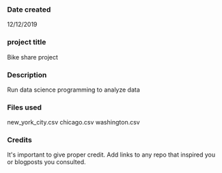 ### Date created
12/12/2019
### project title
Bike share project 
### Description
Run data science programming to analyze data
### Files used
new_york_city.csv chicago.csv washington.csv

### Credits
It's important to give proper credit. Add links to any repo that inspired you or blogposts you consulted.
